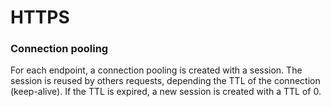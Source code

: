# HTTPS

### Connection pooling

For each endpoint, a connection pooling is created with a session.
The session is reused by others requests, depending the TTL of the connection (keep-alive). 
If the TTL is expired, a new session is created with a TTL of 0.
